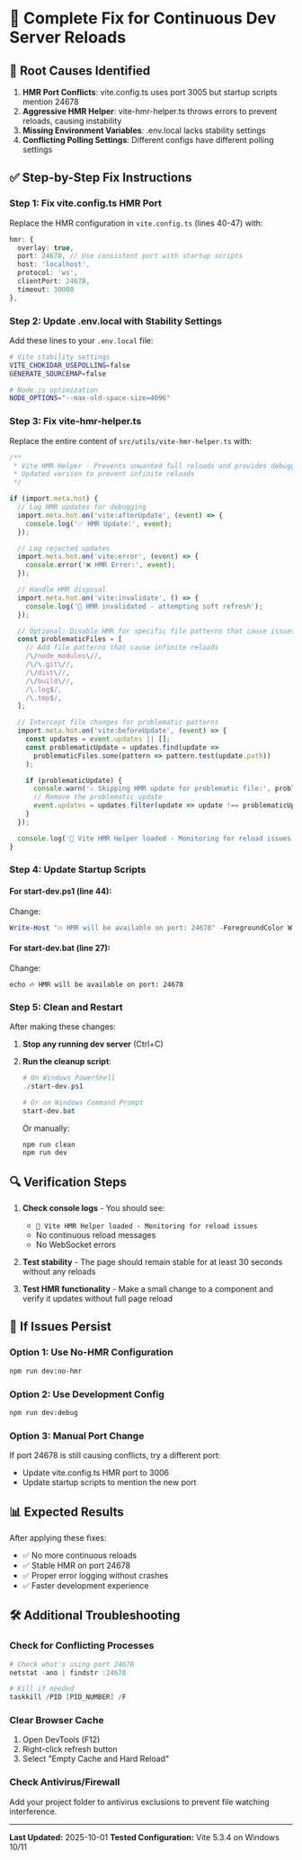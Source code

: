 # 🔧 Complete Fix for Continuous Dev Server Reloads

## 🚨 Root Causes Identified

1. **HMR Port Conflicts**: vite.config.ts uses port 3005 but startup scripts mention 24678
2. **Aggressive HMR Helper**: vite-hmr-helper.ts throws errors to prevent reloads, causing instability
3. **Missing Environment Variables**: .env.local lacks stability settings
4. **Conflicting Polling Settings**: Different configs have different polling settings

## ✅ Step-by-Step Fix Instructions

### Step 1: Fix vite.config.ts HMR Port

Replace the HMR configuration in `vite.config.ts` (lines 40-47) with:

```typescript
hmr: {
  overlay: true,
  port: 24678, // Use consistent port with startup scripts
  host: 'localhost',
  protocol: 'ws',
  clientPort: 24678,
  timeout: 30000
},
```

### Step 2: Update .env.local with Stability Settings

Add these lines to your `.env.local` file:

```bash
# Vite stability settings
VITE_CHOKIDAR_USEPOLLING=false
GENERATE_SOURCEMAP=false

# Node.js optimization
NODE_OPTIONS="--max-old-space-size=4096"
```

### Step 3: Fix vite-hmr-helper.ts

Replace the entire content of `src/utils/vite-hmr-helper.ts` with:

```typescript
/**
 * Vite HMR Helper - Prevents unwanted full reloads and provides debugging
 * Updated version to prevent infinite reloads
 */

if (import.meta.hot) {
  // Log HMR updates for debugging
  import.meta.hot.on('vite:afterUpdate', (event) => {
    console.log('✅ HMR Update:', event);
  });

  // Log rejected updates
  import.meta.hot.on('vite:error', (event) => {
    console.error('❌ HMR Error:', event);
  });

  // Handle HMR disposal
  import.meta.hot.on('vite:invalidate', () => {
    console.log('🔄 HMR invalidated - attempting soft refresh');
  });

  // Optional: Disable HMR for specific file patterns that cause issues
  const problematicFiles = [
    // Add file patterns that cause infinite reloads
    /\/node_modules\//,
    /\/\.git\//,
    /\/dist\//,
    /\/build\//,
    /\.log$/,
    /\.tmp$/,
  ];

  // Intercept file changes for problematic patterns
  import.meta.hot.on('vite:beforeUpdate', (event) => {
    const updates = event.updates || [];
    const problematicUpdate = updates.find(update =>
      problematicFiles.some(pattern => pattern.test(update.path))
    );

    if (problematicUpdate) {
      console.warn('⚠️ Skipping HMR update for problematic file:', problematicUpdate.path);
      // Remove the problematic update
      event.updates = updates.filter(update => update !== problematicUpdate);
    }
  });

  console.log('🔧 Vite HMR Helper loaded - Monitoring for reload issues');
}
```

### Step 4: Update Startup Scripts

#### For start-dev.ps1 (line 44):
Change:
```powershell
Write-Host "🔥 HMR will be available on port: 24678" -ForegroundColor White
```

#### For start-dev.bat (line 27):
Change:
```batch
echo 🔥 HMR will be available on port: 24678
```

### Step 5: Clean and Restart

After making these changes:

1. **Stop any running dev server** (Ctrl+C)
2. **Run the cleanup script**:
   ```powershell
   # On Windows PowerShell
   ./start-dev.ps1
   
   # Or on Windows Command Prompt
   start-dev.bat
   ```

   Or manually:
   ```bash
   npm run clean
   npm run dev
   ```

## 🔍 Verification Steps

1. **Check console logs** - You should see:
   - `🔧 Vite HMR Helper loaded - Monitoring for reload issues`
   - No continuous reload messages
   - No WebSocket errors

2. **Test stability** - The page should remain stable for at least 30 seconds without any reloads

3. **Test HMR functionality** - Make a small change to a component and verify it updates without full page reload

## 🚨 If Issues Persist

### Option 1: Use No-HMR Configuration
```bash
npm run dev:no-hmr
```

### Option 2: Use Development Config
```bash
npm run dev:debug
```

### Option 3: Manual Port Change
If port 24678 is still causing conflicts, try a different port:
- Update vite.config.ts HMR port to 3006
- Update startup scripts to mention the new port

## 📊 Expected Results

After applying these fixes:
- ✅ No more continuous reloads
- ✅ Stable HMR on port 24678
- ✅ Proper error logging without crashes
- ✅ Faster development experience

## 🛠 Additional Troubleshooting

### Check for Conflicting Processes
```powershell
# Check what's using port 24678
netstat -ano | findstr :24678

# Kill if needed
taskkill /PID [PID_NUMBER] /F
```

### Clear Browser Cache
1. Open DevTools (F12)
2. Right-click refresh button
3. Select "Empty Cache and Hard Reload"

### Check Antivirus/Firewall
Add your project folder to antivirus exclusions to prevent file watching interference.

---

**Last Updated:** 2025-10-01
**Tested Configuration:** Vite 5.3.4 on Windows 10/11